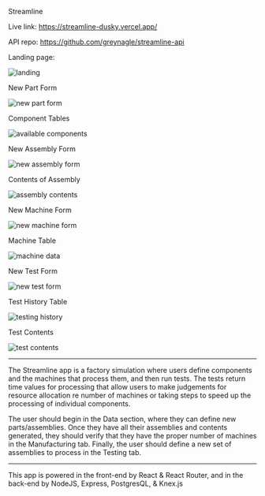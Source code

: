 Streamline

Live link: https://streamline-dusky.vercel.app/

API repo: https://github.com/greynagle/streamline-api

Landing page:

![landing](https://raw.githubusercontent.com/greynagle/streamline/master/images/landing.png)

New Part Form

![new part form](https://raw.githubusercontent.com/greynagle/streamline/master/images/newprt.png)

Component Tables

![available components](https://raw.githubusercontent.com/greynagle/streamline/master/images/Data.png)

New Assembly Form

![new assembly form](https://raw.githubusercontent.com/greynagle/streamline/master/images/newasm.png)

Contents of Assembly

![assembly contents](https://raw.githubusercontent.com/greynagle/streamline/master/images/asmcon.png)

New Machine Form

![new machine form](https://raw.githubusercontent.com/greynagle/streamline/master/images/newmach.png)

Machine Table

![machine data](https://raw.githubusercontent.com/greynagle/streamline/master/images/mach.png)

New Test Form

![new test form](https://raw.githubusercontent.com/greynagle/streamline/master/images/newtest.png)

Test History Table

![testing history](https://raw.githubusercontent.com/greynagle/streamline/master/images/testhist.png)

Test Contents

![test contents](https://raw.githubusercontent.com/greynagle/streamline/master/images/testcon.png)

_______________________________________

The Streamline app is a factory simulation where users define components and the machines that process them, and then run tests. The tests return time values for processing that allow users to make judgements for resource allocation re number of machines or taking steps to speed up the processing of individual components.

The user should begin in the Data section, where they can define new parts/assemblies. Once they have all their assemblies and contents generated, they should verify that they have the proper number of machines in the Manufacturing tab. Finally, the user should define a new set of assemblies to process in the Testing tab.

_______________________________________

This app is powered in the front-end by React & React Router, and in the back-end by NodeJS, Express, PostgresQL, & Knex.js

